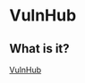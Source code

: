 <H1>VulnHub</H1>
<p></p>
<H2>What is it?</H2>
<p></p>
<a href="https://www.vulnhub.com/" rel="nofollow">VulnHub</a>